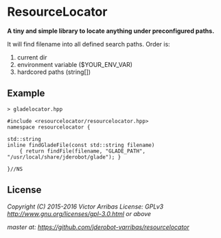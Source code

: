 # ResourceLocator


**A tiny and simple library to locate anything under preconfigured paths.**

It will find filename into all defined search paths.
Order is:
 1. current dir
 2. environment variable ($YOUR_ENV_VAR)
 3. hardcored paths (string[])


## Example
```
> gladelocator.hpp

#include <resourcelocator/resourcelocator.hpp>
namespace resourcelocator {

std::string
inline findGladeFile(const std::string filename)
	{ return findFile(filename, "GLADE_PATH", "/usr/local/share/jderobot/glade"); }

}//NS
```

## License
*Copyright (C) 2015-2016 Victor Arribas*
*License: GPLv3 <http://www.gnu.org/licenses/gpl-3.0.html> or above*

*master at: https://github.com/jderobot-varribas/resourcelocator*
